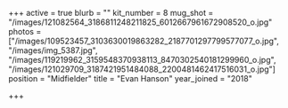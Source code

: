 +++
active = true
blurb = ""
kit_number = 8
mug_shot = "/images/121082564_3186811248211825_6012667961672908520_o.jpg"
photos = ["/images/109523457_3103630019863282_2187701297799577077_o.jpg", "/images/img_5387.jpg", "/images/119219962_3159548370938113_8470302540181299960_o.jpg", "/images/121029709_3187421951484088_2200481462417516031_o.jpg"]
position = "Midfielder"
title = "Evan Hanson"
year_joined = "2018"

+++
